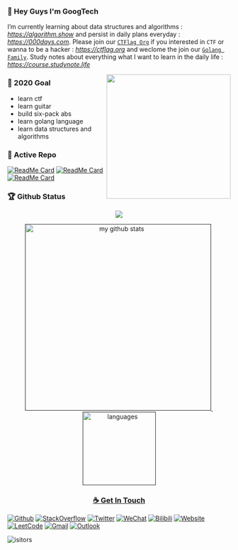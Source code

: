 ### 👋 Hey Guys I'm GoogTech

I’m currently learning about data structures and algorithms : *https://algorithm.show* and persist in daily plans everyday : *https://000days.com*. Please join our [`CTFlag Org`](https://github.com/CTFlag) if you interested in `CTF` or wanna to be a hacker : *https://ctflag.org* and weclome the join our [`Golang Family`](https://github.com/google-golang). Study notes about everything what I want to learn in the daily life : *https://course.studynote.life*

<img align='right' src='https://media.giphy.com/media/d1DVd87uM1xJip8gUv/giphy.gif' width='280'>
<!-- <img align='right' src='https://user-images.githubusercontent.com/5713670/87202985-820dcb80-c2b6-11ea-9f56-7ec461c497c3.gif' width='250"'> -->
<!--<img align='right' src="https://media.giphy.com/media/M9gbBd9nbDrOTu1Mqx/giphy.gif" width="230">-->


### 🔭 2020 Goal
* learn ctf
* learn guitar
* build six-pack abs
* learn golang language
* learn data structures and algorithms


### 👀 Active Repo
[![ReadMe Card](https://github-readme-stats.vercel.app/api/pin/?username=yubuntu0109&repo=fileGo)](https://github.com/YUbuntu0109/fileGo)
[![ReadMe Card](https://github-readme-stats.vercel.app/api/pin/?username=yubuntu0109&repo=task)](https://github.com/YUbuntu0109/task)
[![ReadMe Card](https://github-readme-stats.vercel.app/api/pin/?username=yubuntu0109&repo=leetcode-googtech)](https://github.com/yubuntu0109/leetcode-googtech)


### 🏆 Github Status
<a href="">
    <p align="center">
        <img src="https://github-profile-trophy.vercel.app/?username=YUbuntu0109"/>
    </p>
</a>
<!-- My GitHub stats with buefy theme ❤️, refer to: https://github.com/Arshiamidos/arshiamidos -->
<a align="center" href="">
<p align="center">
<img src="https://github-readme-stats.vercel.app/api?username=YUbuntu0109&show_icons=true" alt="my github stats" width="420"/>&nbsp;
  <img src="https://github-readme-stats.vercel.app/api/top-langs/?username=YUbuntu0109&layout=compact" alt="languages" height="165">
</p>


### ☕ Get In Touch
[![Github](https://img.shields.io/badge/-Github-000?style=flat&logo=Github&logoColor=white)](https://github.com/yubuntu0109)
[![StackOverflow](https://img.shields.io/badge/-StackOverflow-cyan?style=flat&logo=StackOverflow&logoColor=white)](https://stackoverflow.com/users/story/13689597)
[![Twitter](https://img.shields.io/badge/-Twitter-blue?style=flat&logo=Twitter&logoColor=white)](https://twitter.com/ishacker_net)
[![WeChat](https://img.shields.io/badge/-WeChat-gray?style=flat&logo=WeChat&link=https://github.com/hritik5102)](https://ishacker.net/about/)
[![Bilibili](https://img.shields.io/badge/-Bilibili-c13584?style=flat&labelColor=c13584&logo=instagram&logoColor=white)](https://space.bilibili.com/364361791)
[![Website](https://img.shields.io/badge/-Website-FCA121?style=flat&logo=java&logoColor=white)](https://ishacker.net/)
[![LeetCode](https://img.shields.io/badge/-LeetCode-02569B?style=flat&logo=leetCode&link=https://github.com/hritik5102)](https://leetcode-cn.com/u/googtech/)
[![Gmail](https://img.shields.io/badge/-Gmail-c14438?style=flat&logo=Gmail&logoColor=white)](mailto:ishacker.net@gmail.com)
[![Outlook](https://img.shields.io/badge/-Outlook-563D7C?style=flat&logo=Microsoft-Outlook&logoColor=white)](mailto:gentleman_0109@outlook.com)


![isitors](https://visitor-badge.glitch.me/badge?page_id=YUbuntu0109.YUbuntu0109)
